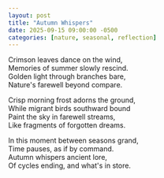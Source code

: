 ```yaml
---
layout: post
title: "Autumn Whispers"
date: 2025-09-15 09:00:00 -0500
categories: [nature, seasonal, reflection]
---
```


Crimson leaves dance on the wind,  
Memories of summer slowly rescind.  
Golden light through branches bare,  
Nature's farewell beyond compare.

Crisp morning frost adorns the ground,  
While migrant birds southward bound  
Paint the sky in farewell streams,  
Like fragments of forgotten dreams.

In this moment between seasons grand,  
Time pauses, as if by command.  
Autumn whispers ancient lore,  
Of cycles ending, and what's in store.
